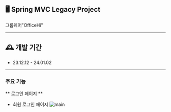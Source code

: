 ## 🖥️ Spring MVC Legacy Project
그룹웨어"OfficeHi"
<br>

---

## 🕰️ 개발 기간
* 23.12.12 - 24.01.02
---

### 주요 기능

** 로그인 페이지 **
- 회원 로그인 페이지
![main](https://github.com/100opa/officehi/assets/146176667/7c725096-f5a2-469b-bd74-94cdb5ba4b0f)
